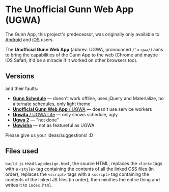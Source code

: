 # The Unofficial Gunn Web App (UGWA)
The Gunn App, this project's predecessor, was originally only available to [Android](https://github.com/RiceCakess/TheGunnApp) and [iOS](https://github.com/xaviloinaz/thegunnapp) users.

The **Unofficial Gunn Web App** (abbrev. UGWA, pronounced `/ˈuːɡwə/`) aims to bring the capabilities of the Gunn App to the web (Chrome and maybe iOS Safari; it'd be a miracle if it worked on other browsers too).

## Versions
and their faults:
- [**Gunn Schedule**](https://orbiit.github.io/gunn-web-app/schedule/) — doesn't work offline, uses jQuery and Materialize, no alternate schedules, only light theme
- [**Unofficial Gunn Web App** / UGWA](https://orbiit.github.io/gunn-web-app/) — doesn't use service workers
- [**Ugwita** / UGWA Lite](https://orbiit.github.io/gunn-web-app/lite/) — only shows schedule, ugly
- [**Ugwa 2**](https://orbiit.github.io/ugwa2/) — "not done"
- [**Ugwisha**](https://orbiit.github.io/ugwisha/) — not as featureful as UGWA

Please give us your ideas/suggestions! :D

## Files used
`build.js` reads `appdesign.html`, the source HTML, replaces the `<link>` tags with a `<style>` tag containing the contents of all the linked CSS files (in order), replaces the `<script>` tags with a `<script>` tag containing the contents of the linked JS files (in order), then minifies the entire thing and writes it to `index.html`.
